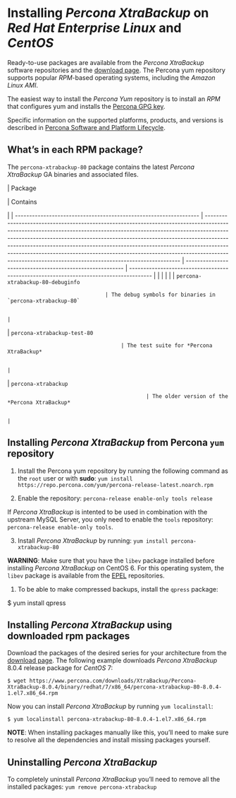 # Installing *Percona XtraBackup* on *Red Hat Enterprise Linux* and *CentOS*

Ready-to-use packages are available from the *Percona XtraBackup* software
repositories and the [download page](https://www.percona.com/downloads/XtraBackup/). The Percona yum repository supports popular *RPM*-based operating systems, including the *Amazon
Linux AMI*.

The easiest way to install the *Percona Yum* repository is to install an *RPM*
that configures yum and installs the [Percona GPG key](https://www.percona.com/downloads/RPM-GPG-KEY-percona).

Specific information on the supported platforms, products, and versions is described in [Percona Software and Platform Lifecycle](https://www.percona.com/services/policies/percona-software-platform-lifecycle#mysql).

## What’s in each RPM package?

The `percona-xtrabackup-80` package contains the latest *Percona XtraBackup*
GA binaries and associated files.

| Package

 | Contains

 |
| ----------------------------------------------------------------- | --------------------------------------------------------------------------------------------------------------------------------------------------------------------------------------------------------------------------------------------------------------------------------------------------------------------------------------------------------------------------------------------------------------------------------------------------------------------------- | -------------------------------------------------------- | -------------------------------------------------------------------------------------- |  |  |  |  |
| `percona-xtrabackup-80-debuginfo`

                                   | The debug symbols for binaries in `percona-xtrabackup-80`

                                                                                                                                                                                                                                                                                                                                                                                                                     |
| `percona-xtrabackup-test-80`

                                        | The test suite for *Percona XtraBackup*

                                                                                                                                                                                                                                                                                                                                                                                                                                       |
| `percona-xtrabackup`

                                                | The older version of the *Percona XtraBackup*

                                                                                                                                                                                                                                                                                                                                                                                                                                 |
## Installing *Percona XtraBackup* from Percona `yum` repository


1. Install the Percona yum repository by running the following command as the
`root` user or with **sudo**: `yum install https://repo.percona.com/yum/percona-release-latest.noarch.rpm`


2. Enable the repository: `percona-release enable-only tools release`

If *Percona XtraBackup* is intented to be used in combination with
the upstream MySQL Server, you only need to enable the `tools`
repository: `percona-release enable-only tools`.


3. Install *Percona XtraBackup* by running:  `yum install percona-xtrabackup-80`

**WARNING**: Make sure that you have the `libev` package installed before
installing *Percona XtraBackup* on CentOS 6. For this operating system, the
`libev` package is available from the [EPEL](https://fedoraproject.org/wiki/EPEL) repositories.


1. To be able to make compressed backups, install the `qpress` package:

$ yum install qpress

## Installing *Percona XtraBackup* using downloaded rpm packages

Download the packages of the desired series for your architecture from the
[download page](https://www.percona.com/downloads/XtraBackup/). The following
example downloads *Percona XtraBackup* 8.0.4 release package for *CentOS*
7:

```
$ wget https://www.percona.com/downloads/XtraBackup/Percona-XtraBackup-8.0.4/binary/redhat/7/x86_64/percona-xtrabackup-80-8.0.4-1.el7.x86_64.rpm
```

Now you can install *Percona XtraBackup* by running `yum localinstall`:

```
$ yum localinstall percona-xtrabackup-80-8.0.4-1.el7.x86_64.rpm
```

**NOTE**: When installing packages manually like this, you’ll need to make sure to
resolve all the dependencies and install missing packages yourself.

## Uninstalling *Percona XtraBackup*

To completely uninstall *Percona XtraBackup* you’ll need to remove all the
installed packages: `yum remove percona-xtrabackup`
